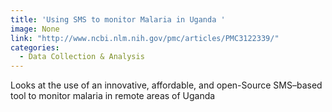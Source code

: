 ```yaml
---
title: 'Using SMS to monitor Malaria in Uganda '
image: None
link: "http://www.ncbi.nlm.nih.gov/pmc/articles/PMC3122339/"
categories:
  - Data Collection & Analysis
---
```


 Looks at the use of an innovative, affordable, and open-Source SMS–based tool to monitor malaria in remote areas of Uganda
